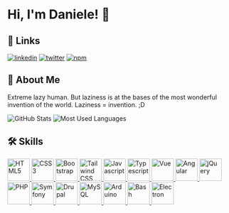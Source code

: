 
# Hi, I'm Daniele! 👋


## 🔗 Links

[![linkedin](https://img.shields.io/badge/linkedin-0A66C2?style=for-the-badge&logo=linkedin&logoColor=white)](https://linkedin.com/in/danielesabre)
[![twitter](https://img.shields.io/badge/twitter-1DA1F2?style=for-the-badge&logo=twitter&logoColor=white)](https://twitter.com/raniel86)
[![npm](https://img.shields.io/badge/npm-cb0000?style=for-the-badge&logo=npm&logoColor=white)](https://www.npmjs.com/~raniel)


## 🚀 About Me

Extreme lazy human. But laziness is at the bases of the most wonderful invention of the world. Laziness = invention. ;D

![GitHub Stats](https://github-readme-stats.vercel.app/api?username=raniel86&show_icons=true&theme=dracula)
![Most Used Languages](https://github-readme-stats.vercel.app/api/top-langs/?username=raniel86&layout=compact&theme=dracula)


## 🛠 Skills

<a href="https://www.w3.org/html/" target="_blank">
  <img src="https://cdn.jsdelivr.net/gh/devicons/devicon/icons/html5/html5-original-wordmark.svg" alt="HTML5" title="HTML5" width="50" height="50" />
</a>
<a href="https://www.w3schools.com/css/" target="_blank">
  <img src="https://cdn.jsdelivr.net/gh/devicons/devicon/icons/css3/css3-original-wordmark.svg" alt="CSS3" title="CSS3" width="50" height="50" />
</a>
<a href="https://getbootstrap.com/" target="_blank">
  <img src="https://cdn.jsdelivr.net/gh/devicons/devicon/icons/bootstrap/bootstrap-plain.svg" alt="Bootstrap" title="Bootstrap" width="50" height="50" />
</a>
<a href="https://tailwindcss.com/" target="_blank">
  <img src="https://cdn.jsdelivr.net/gh/devicons/devicon/icons/tailwindcss/tailwindcss-plain.svg" alt="Tailwind CSS" title="Tailwind CSS" width="50" height="50" />
</a>
<a href="https://developer.mozilla.org/en-US/docs/Web/JavaScript" target="_blank">
  <img src="https://cdn.jsdelivr.net/gh/devicons/devicon/icons/javascript/javascript-original.svg" alt="Javascript" title="Javascript" width="50" height="50" />
</a>
<a href="https://www.typescriptlang.org/" target="_blank">
  <img src="https://cdn.jsdelivr.net/gh/devicons/devicon/icons/typescript/typescript-original.svg" alt="Typescript" title="Typescript" width="50" height="50" />
</a>
<a href="https://vuejs.org/" target="_blank">
  <img src="https://cdn.jsdelivr.net/gh/devicons/devicon/icons/vuejs/vuejs-original.svg" alt="Vue" title="Vue" width="50" height="50" />
</a>
<a href="https://angular.io/" target="_blank">
  <img src="https://cdn.jsdelivr.net/gh/devicons/devicon/icons/angularjs/angularjs-plain.svg" alt="Angular" title="Angular" width="50" height="50" />
</a>
<a href="https://jquery.com/" target="_blank">
  <img src="https://cdn.jsdelivr.net/gh/devicons/devicon/icons/jquery/jquery-plain-wordmark.svg" alt="jQuery" title="jQuery" width="50" height="50" />
</a>
<a href="https://www.php.net/" target="_blank">
  <img src="https://cdn.jsdelivr.net/gh/devicons/devicon/icons/php/php-plain.svg" alt="PHP" title="PHP" width="50" height="50" />
</a>
<a href="https://symfony.com/" target="_blank">
  <img src="https://cdn.jsdelivr.net/gh/devicons/devicon/icons/symfony/symfony-original.svg" alt="Symfony" title="Symfony" width="50" height="50" />
</a>
<a href="https://www.drupal.org/" target="_blank">
  <img src="https://cdn.jsdelivr.net/gh/devicons/devicon/icons/drupal/drupal-plain.svg" alt="Drupal" title="Drupal" width="50" height="50" />
</a>
<a href="https://www.mysql.com/" target="_blank">
  <img src="https://cdn.jsdelivr.net/gh/devicons/devicon/icons/mysql/mysql-plain.svg" alt="MySQL" title="MySQL" width="50" height="50" />
</a>
<a href="https://www.arduino.cc/" target="_blank">
  <img src="https://cdn.jsdelivr.net/gh/devicons/devicon/icons/arduino/arduino-original-wordmark.svg" alt="Arduino" title="Arduino" width="50" height="50" />
</a>
<a href="https://www.gnu.org/software/bash/" target="_blank">
  <img src="https://cdn.jsdelivr.net/gh/devicons/devicon/icons/bash/bash-original.svg" alt="Bash" title="Bash" width="50" height="50" />
</a>
<a href="https://www.electronjs.org/" target="_blank">
  <img src="https://cdn.jsdelivr.net/gh/devicons/devicon/icons/electron/electron-original.svg" alt="Electron" title="Electron" width="50" height="50" />
</a>

